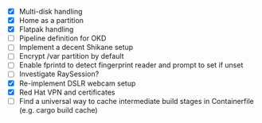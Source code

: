 - [x] Multi-disk handling
- [x] Home as a partition
- [x] Flatpak handling
- [ ] Pipeline definition for OKD
- [ ] Implement a decent Shikane setup
- [ ] Encrypt /var partition by default
- [ ] Enable fprintd to detect fingerprint reader and prompt to set if unset
- [ ] Investigate RaySession?
- [x] Re-implement DSLR webcam setup
- [x] Red Hat VPN and certificates
- [ ] Find a universal way to cache intermediate build stages in Containerfile (e.g. cargo build cache)
